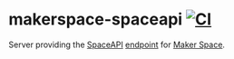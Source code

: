 # makerspace-spaceapi [![CI](https://github.com/DanNixon/makerspace-spaceapi/actions/workflows/ci.yml/badge.svg)](https://github.com/DanNixon/makerspace-spaceapi/actions/workflows/ci.yml)

Server providing the [SpaceAPI](https://spaceapi.io/) [endpoint](https://spaceapi.makerspace.org.uk) for [Maker Space](https://www.makerspace.org.uk/).
